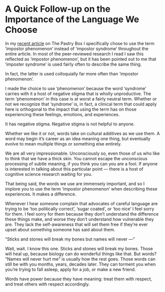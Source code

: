 

# A Quick Follow-up on the Importance of the Language We Choose

In my [recent article](http://the-pastry-box-project.net/angelina-fabbro/2013-june-11/) on The Pastry Box I
specifically chose to use the term ‘impostor phenomenon’ instead of ‘impostor syndrome’ throughout the
entire article. In most of the peer-reviewed research I read I saw this reflected as ‘impostor
phenomenon’, but it has been pointed out to me that ‘imposter syndrome’ is used fairly often to describe
the same thing.

In fact, the latter is used colloquially far more often than ‘impostor phenomenon’.

I made the choice to use ‘phenomenon’ because the word ‘syndrome’ carries with it a host of negative
stigma that is wholly unproductive. The term ‘phenomenon’ in this case is at worst a fairly neutral term.
Whether or not we recognize that ‘syndrome’ is, in fact, a clinical term that could apply here is
orthogonal to the impact that using the term has on those experiencing these feelings, emotions, and
experiences.

It has negative stigma. Negative stigma is not helpful to anyone.

Whether we like it or not, words take on cultural additives as we use them. A word may begin it’s career as
an idea meaning one thing, but eventually evolve to mean multiple things or something else entirely.

We are all very impressionable. Unconsciously so, even those of us who like to think that we have a thick
skin. You cannot escape the unconscious processing of subtle meaning, if you think you can you are a fool. If
anyone is interested in talking about this particular point — there is a host of cognitive science research
waiting for you.

That being said, the words we use are immensely important, and so I implore you to use the term ‘impostor
phenomenon’ when describing these experiences. It makes a difference.

Whenever I hear someone complain that advocates of careful language are trying to be ‘too politically
correct’, ‘sugar coated’, or ‘too nice’ I feel sorry for them. I feel sorry for them because they
don’t understand the difference these things make, and worse they don’t understand how vulnerable they
are. They lack the self-awareness that will set them free if they’re ever upset about something someone has
said about them.

“Sticks and stones will break my bones but names will never —”

Wait, wait. I know this one. Sticks and stones will break my bones. Those will heal up, because biology can do
wonderful things like that. But words? “Names will never hurt me” is usually how the rest goes. Those
words can still be with you months, years, decades later. They can torment you when you’re trying to fall
asleep, apply for a job, or make a new friend.

Words have power because they have meaning: treat them with respect, and treat others with respect
accordingly.
